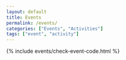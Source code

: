 ```yaml
---
layout: default
title: Events
permalink: /events/
categories: ["Events", "Activities"]
tags: ["event", "activity"]
---
```


{% include events/check-event-code.html %}

